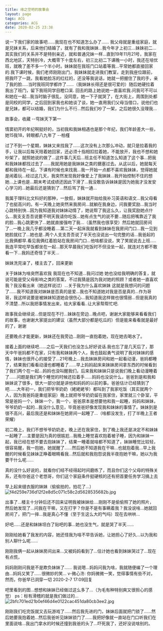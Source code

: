 ```yaml
---
title: 缘之空吧的故事会
layout: page
tags: ACG
categories: ACG
date: 2020-02-25 23:38
---
```


说一下我们家的故事吧……我现在也不知道怎么办了......
我父母就是重组家庭，就是兄妹关系，后来他们结婚了，就有了我和我妹妹...我今年才上初三...妹妹初二...其实我们的关系并不是特别亲近，就和普通兄妹一样...直到19年11月21号，我家在西北地区，天特别冷，大概零下十度左右，初三比初二下课晚一小时，我还在培优班，就晚了差不多一个半小时。妹妹就在我班门口站着等我...平常她都直接回家的.我下课时候，我们老师刚刚出门，我妹妹就走进我们教室，走到我座位跟前，把我吓了一跳，我看她脸冻的红红的，还没等我说话，她就一把握住了我的手，亲了我的脸.....当时我班同学都炸了……（我妹妹长得还是很可爱的）随后她硬拉着我出了班门，留下我班同学目瞪口呆.
回去的路上她说她一直喜欢我.问我可不可以和她在一起...我当时脑子很乱，没同意，她一下子就哭了，在大街上，周围到处都是同校的同学，之后回到家我也和她谈了谈，她一直用我们父母当借口，说他们也是兄妹，都可以结婚，我们为什么不行...然后我们吵了一架，之后她很久没理我...

故事会，收藏
               --穹妹天下第一

情窦初开的年纪啊挺好的，当初我和我妹相遇也是那个年纪，我们年龄差大一些，她15我18，转眼都八九年了
               --柏槿

过了不到一个星期，妹妹又来找我了……这次没有上次那么冲动，就只是拉着我的手，让我以后每天陪着她回家，还必须十指相扣拉着她，不能放开，我也不想和她吵架了，就照她说的做了...这件事几天后...班主任不知道怎么知道了这个事...把我和我妹妹都找过去了……我就用她是我妹妹之类的搪塞过去。从这以后，她就每天都和我待在一起，下课有时候也来找我...我一开始一点都不喜欢我妹妹，觉得她就是闹着玩...经过这几天，我突然发现我好像爱上了我妹妹...我开始控制不住的想她...上课也是...期末考试成绩还因此下滑了...我没敢告诉妹妹是因为她我才没发安心学习的...她最后还是猜到了...然后骂了我一通...

我属于理科比文科好的那种，一放假，妹妹就开始给我补习英语和语文...我父母看了也挺高兴的。有一天晚上她突然来我房间...就躺在我身边，问我要奖励...我当时心跳特别快...因为我知道我对妹妹动情了，她说帮了我这么久，让我奖励她点什么...我支支吾吾说要不明天我请你吃饭...她有点生气的说不要...随后把嘴靠近了我的脸...我心跳更快了...她就直接强吻了我...（虽然我也很享受）然后她就回房间了...一晚上我几乎都没睡着....第二天一起床我就看到妹妹在我房间门口...我一见到她脸就红了...她也是..两个人支支吾吾说了半天也没说出一句完整的话...我爸起的比我俩都早.看见我俩红着脸站在我房间门口...他啥都没说，笑了笑就说去上班.....我连平常吃早饭都坐在一起...那天早晨我们吃饭时不但没坐一起，就连对方都不敢看一下...我妈还奇怪了半天...

妹妹洗完澡了，楼主去了，回来更新

关于妹妹为啥突然喜欢我 我现在也不知道...我问过她 她也没给我明确的答复，就说可能是受父母影响之类的答案，不过我猜是因为我对她的照顾？或者她一直喜欢我？我没看出来（她这样说过）...关于我为什么喜欢妹妹 这就是我想问的问题了……我不知道我对妹妹是否真的是爱...我也不知道她对我是否是真的...作为哥哥，我这样说要是被妹妹知道她会很伤心...我知道我这样做也很懦弱...但是我真的不清楚...所以我把事情发出来，给大家看看..让大家帮帮忙吧.

故事我会继续说...但是现在不行...妹妹在旁边...晚点吧，谢谢大家能够来看看我们的故事，也谢谢大家提出的建议（虽然大部分都是吃瓜的）但是能来看看就是最好的了，谢谢

还要晚点才能更新，妹妹还在我旁边...刚刚一直抱着她，现在她去喝水了。

接着上面的继续吧……之后一天我们也没怎么好好说话.我也忘了是几天后了，那天中午爸妈都不在家，只有我和妹妹两个人，我也鼓起勇气说明了我对妹妹的感情，妹妹也很开心的接受了...21号晚上...我去妹妹房间和她一起看动漫，爸妈都睡了，结果我们看看动漫也都睡着了……早上妈妈起床来妹妹房间拿东西的时候看到了我们两个在一起...妈妈也没叫醒我们，后来我和妹妹只是说我们晚上看动漫睡着了……问题是我们两个睡觉的时候还拉着手......妈妈也没说什么，爸爸到是和我和妹妹说了很多，很大一部分就是讲他和妈妈的以前的事。爸爸估计已经猜到了吧……大年初一，我们把爷爷奶奶（姥姥姥爷）都叫到了我家吃饭（其实就两个人，因为我爸妈是重组家庭）晚上就把爷爷奶奶留在我家住，家里就三个卧室，平常是爸妈一个，妹妹一个，我一个，爸爸原本是想要他和我一起睡，妈妈和妹妹，爷爷奶奶一起的...我没什么意见，毕竟爸爸好像发现我和妹妹的事情了。妹妹到是很不高兴，最后我还是和妹妹在她房间一起睡了...（啥都没发生，打了半晚上王者荣耀）

初二晚上，我们不想爷爷奶奶走，晚上还在我家住，到了晚上我还是决定不和妹妹一起睡了....主要是因为真的很尴尬...我晚上睡觉喜欢抱着被子睡，因为和妹妹一起，我已经在想不要去抱妹妹了，结果一睡着就啥都不知道了，妹妹睡觉比较轻，很容易醒，我一抱她，她就醒了……然后她不知道我在干嘛...也就抱着我...早上我醒的时候看见妹妹正睁着眼睛看我...然后就和我抱怨说我半夜抱她干嘛，她以为我要干什么呢……

真的没什么好说的，就看你们经不经得起时间磨练了，而且你们这个父母的特殊关系，还有你爸这个老悠哥，你们这个家庭条件挺硬核的还有把首要任务学习搞上去

早上起来缝衣服的妹妹（偷偷拍的，拍花了...）
<img src="https://img1.picloli-1.xyz/2020/02/26/f4d259e736d12f2e8d5c071c58c2d5628535682b.jpg" alt="f4d259e736d12f2e8d5c071c58c2d5628535682b.jpg" border="0" />

出事了...楼主十分钟后还不回来证明我被妹妹给....刚刚不是偷偷照了她的照片，然后她发现了...问我在干嘛，又在打字？你是不是有事瞒着我？我没说啥...她就回房间了，把门一摔...我是真心不懂（至于生这么大的气吗）现在去哄哄...

好吧……还是和妹妹坦白了贴吧的事...她也没生气，就是哭了半天......

刚刚给她看了我发的内容，她还怪我为啥不早告诉她，让她担心了好久...以为我和别人聊什么呢……

刚刚我俩一起从妹妹房间出来...又被妈妈看到了...估计她也看到妹妹哭过了...现在有点慌，

妈妈刚刚问我是不是欺负妹妹了……
我说嗯...妈妈问我为啥，我就随便编了一个理由...妈妈又笑了……很微妙的笑...
v-微心泈: 你妈微微一笑，觉得事情有些不对，然而，你爸早已洞穿一切
           2020-2-7 17:09回复

吧里看到的图...想想和妹妹已经做过这么多了...（为毛有种特别爽又很担心的感觉）
ps：标有滑稽的就是我们做过的...
<img src="https://img1.picloli-1.xyz/2020/02/26/2bfc701ed21b0ef46d4e0122cac451da80cb3ee2.jpg" alt="2bfc701ed21b0ef46d4e0122cac451da80cb3ee2.jpg" border="0" />

刚刚我们吃完饭就又去玩游戏了……然后我先进的门，妹妹后面就把门锁了……然后她要我抱着她...然后我爸听见妹妹锁门了……我把好像就一直站在门口听我们在里面说啥...我出门拿水的时候还撞到我爸的头了...吓死我了，还好没说啥别的。